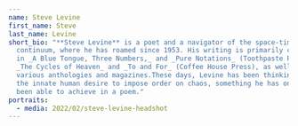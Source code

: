 ```yaml
---
name: Steve Levine
first_name: Steve
last_name: Levine
short_bio: "**Steve Levine** is a poet and a navigator of the space-time
  continuum, where he has roamed since 1953. His writing is primarily collected
  in _A Blue Tongue, Three Numbers,_ and _Pure Notations_ (Toothpaste Press) and
  _The Cycles of Heaven_ and _To and For_ (Coffee House Press), as well as
  various anthologies and magazines.These days, Levine has been thinking about
  the innate human desire to impose order on chaos, something he has only ever
  been able to achieve in a poem."
portraits:
  - media: 2022/02/steve-levine-headshot
---
```

